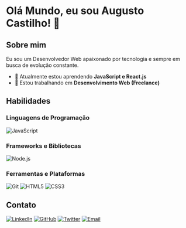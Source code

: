 # Olá Mundo, eu sou Augusto Castilho! 👋

## Sobre mim

Eu sou um Desenvolvedor Web apaixonado por tecnologia e sempre em busca de evolução constante.

- 🌱 Atualmente estou aprendendo **JavaScript e React.js**
- 🔭 Estou trabalhando em **Desenvolvimento Web (Freelance)**
 
## Habilidades

### Linguagens de Programação

![JavaScript](https://img.shields.io/badge/JavaScript-F7DF1E?style=for-the-badge&logo=javascript&logoColor=black)

### Frameworks e Bibliotecas

![Node.js](https://img.shields.io/badge/Node.js-339933?style=for-the-badge&logo=node-dot-js&logoColor=white)

### Ferramentas e Plataformas

![Git](https://img.shields.io/badge/Git-F05032?style=for-the-badge&logo=git&logoColor=white)
![HTML5](https://img.shields.io/badge/HTML5-E34F26?style=for-the-badge&logo=html5&logoColor=white)
![CSS3](https://img.shields.io/badge/CSS3-1572B6?style=for-the-badge&logo=css3&logoColor=white)

## Contato

[![LinkedIn](https://img.shields.io/badge/LinkedIn-0077B5?style=for-the-badge&logo=linkedin&logoColor=white)](https://www.linkedin.com/in/augusto-castilho-borges-5ab5a0297/)
[![GitHub](https://img.shields.io/badge/GitHub-100000?style=for-the-badge&logo=github&logoColor=white)](https://github.com/seu-usuario)
[![Twitter](https://img.shields.io/badge/Twitter-1DA1F2?style=for-the-badge&logo=twitter&logoColor=white)](https://twitter.com/seu-usuario)
[![Email](https://img.shields.io/badge/Email-D14836?style=for-the-badge&logo=gmail&logoColor=white)](mailto:seu-email@example.com)
